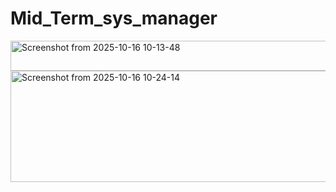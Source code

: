 # Mid_Term_sys_manager
<img width="650" height="48" alt="Screenshot from 2025-10-16 10-13-48" src="https://github.com/user-attachments/assets/98b721de-af33-4bc4-9dde-3d578242b725" />
<img width="739" height="178" alt="Screenshot from 2025-10-16 10-24-14" src="https://github.com/user-attachments/assets/826c5235-ad6f-48f1-98ac-93fe81f82710" />
